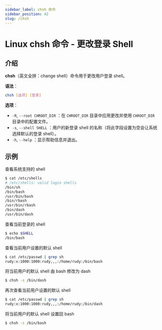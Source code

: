 ```yaml
---
sidebar_label: chsh 命令
sidebar_position: 42
slug: /chsh
---
```


# Linux chsh 命令 - 更改登录 Shell



## 介绍

**chsh**（英文全拼：change shell）命令用于更改用户登录 shell。

**语法**：

```bash
chsh [选项] [登录]
```

**选项**：

- `-R`, `--root CHROOT_DIR` ：在 `CHROOT_DIR` 目录中应用更改并使用 `CHROOT_DIR` 目录中的配置文件。
- `-s`, `--shell SHELL` ：用户的新登录 shell 的名称（将此字段设置为空会让系统选择默认的登录 shell）。
- `-h`, `--help` ：显示帮助信息并退出。



## 示例

查看系统支持的 shell

```bash
$ cat /etc/shells 
# /etc/shells: valid login shells
/bin/sh
/bin/bash
/usr/bin/bash
/bin/rbash
/usr/bin/rbash
/bin/dash
/usr/bin/dash
```

查看当前登录的 shell

```bash
$ echo $SHELL
/bin/bash
```

查看当前用户设置的默认 shell

```bash
$ cat /etc/passwd | grep sh
rudy:x:1000:1000:rudy,,,:/home/rudy:/bin/bash
```

将当前用户的默认 shell 由 bash 修改为 dash

```bash
$ chsh -s /bin/dash
```

再次查看当前用户设置的默认 shell

```bash
$ cat /etc/passwd | grep sh
rudy:x:1000:1000:rudy,,,:/home/rudy:/bin/dash
```

将当前用户的默认 shell 设置回 bash

```bash
$ chsh -s /bin/bash
```

